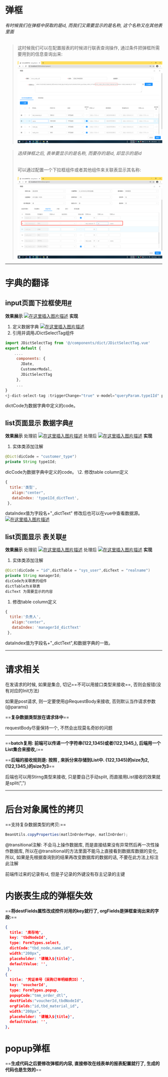 # 弹框

###### 有时候我们在弹框中获取的是id, 而我们又需要显示的是名称, 这个名称又在其他表里面

> 这时候我们可以在配置报表的时候进行联表查询操作, 通过条件把弹框所需要用到的信息查询出来:
>
> ![image-20201109165434881](img/image-20201109165434881.png)



> ###### 选择弹框之后, 表单要显示的是名称, 而要存的是id, 却显示的是id
>
> 可以通过配置一个下拉框组件或者其他组件来关联表显示其名称:
>
> ![image-20201109170030872](img/image-20201109170030872.png)



---



# 字典的翻译



## input页面下拉框使用[#](https://www.cnblogs.com/wjw1014/p/12242203.html#input页面下拉框使用)

**效果展示**
[![在这里插入图片描述](https://img-blog.csdnimg.cn/20191219154432619.png)](https://img-blog.csdnimg.cn/20191219154432619.png)
**实现**

1. 定义数据字典
   [![在这里插入图片描述](https://img-blog.csdnimg.cn/20191219154524311.png?x-oss-process=image/watermark,type_ZmFuZ3poZW5naGVpdGk,shadow_10,text_aHR0cHM6Ly9ibG9nLmNzZG4ubmV0L3dlaXhpbl80Mjc3NjExMQ==,size_16,color_FFFFFF,t_70)](https://img-blog.csdnimg.cn/20191219154524311.png?x-oss-process=image/watermark,type_ZmFuZ3poZW5naGVpdGk,shadow_10,text_aHR0cHM6Ly9ibG9nLmNzZG4ubmV0L3dlaXhpbl80Mjc3NjExMQ==,size_16,color_FFFFFF,t_70)
2. 引用并调用JDictSelectTag组件

```javascript
import JDictSelectTag from '@/components/dict/JDictSelectTag.vue'
export default {
 	....
     components: {
       JDate,
       CustomerModal,
       JDictSelectTag
     },
     ...
}
<j-dict-select-tag :triggerChange="true" v-model="queryParam.type1Id" placeholder="请选择类型" dictCode="customer_type"/>
```

dictCode为数据字典中定义的code。

## list页面显示 数据字典[#](https://www.cnblogs.com/wjw1014/p/12242203.html#list页面显示-数据字典)

**效果展示**
处理前
[![在这里插入图片描述](https://img-blog.csdnimg.cn/20191219154729217.png)](https://img-blog.csdnimg.cn/20191219154729217.png)
处理后
[![在这里插入图片描述](https://img-blog.csdnimg.cn/20191219154748123.png)](https://img-blog.csdnimg.cn/20191219154748123.png)
**实现**

1. 实体类添加注解

```java
@Dict(dicCode = "customer_type")
private String type1Id;
```

dicCode为数据字典中定义的code。
\2. 修改table column定义

```javascript
{
  title:'类型',
   align:"center",
   dataIndex: 'type1Id_dictText',
 },
```

dataIndex值为字段名+"_dictText"
修改后也可以在vue中查看数据源。
[![在这里插入图片描述](https://img-blog.csdnimg.cn/20191219154956775.png?x-oss-process=image/watermark,type_ZmFuZ3poZW5naGVpdGk,shadow_10,text_aHR0cHM6Ly9ibG9nLmNzZG4ubmV0L3dlaXhpbl80Mjc3NjExMQ==,size_16,color_FFFFFF,t_70)](https://img-blog.csdnimg.cn/20191219154956775.png?x-oss-process=image/watermark,type_ZmFuZ3poZW5naGVpdGk,shadow_10,text_aHR0cHM6Ly9ibG9nLmNzZG4ubmV0L3dlaXhpbl80Mjc3NjExMQ==,size_16,color_FFFFFF,t_70)

## list页面显示 表关联[#](https://www.cnblogs.com/wjw1014/p/12242203.html#list页面显示-表关联)

**效果展示**
处理前
[![在这里插入图片描述](https://img-blog.csdnimg.cn/20191219155038727.png?x-oss-process=image/watermark,type_ZmFuZ3poZW5naGVpdGk,shadow_10,text_aHR0cHM6Ly9ibG9nLmNzZG4ubmV0L3dlaXhpbl80Mjc3NjExMQ==,size_16,color_FFFFFF,t_70)](https://img-blog.csdnimg.cn/20191219155038727.png?x-oss-process=image/watermark,type_ZmFuZ3poZW5naGVpdGk,shadow_10,text_aHR0cHM6Ly9ibG9nLmNzZG4ubmV0L3dlaXhpbl80Mjc3NjExMQ==,size_16,color_FFFFFF,t_70)
处理后
[![在这里插入图片描述](https://img-blog.csdnimg.cn/2019121915505565.png?x-oss-process=image/watermark,type_ZmFuZ3poZW5naGVpdGk,shadow_10,text_aHR0cHM6Ly9ibG9nLmNzZG4ubmV0L3dlaXhpbl80Mjc3NjExMQ==,size_16,color_FFFFFF,t_70)](https://img-blog.csdnimg.cn/2019121915505565.png?x-oss-process=image/watermark,type_ZmFuZ3poZW5naGVpdGk,shadow_10,text_aHR0cHM6Ly9ibG9nLmNzZG4ubmV0L3dlaXhpbl80Mjc3NjExMQ==,size_16,color_FFFFFF,t_70)
**实现**

1. 实体类添加注解

```java
@Dict(dicCode = "id",dictTable = "sys_user",dicText = "realname")
private String managerId;
dicCode为关联表的组件
dictTable为关联表
dicText 为需要显示的内容
```

1. 修改table column定义

```javascript
{
  title:'负责人',
   align:"center",
   dataIndex: 'managerId_dictText'
 },
```

dataIndex值为字段名+"_dictText",和数据字典的一致。

---



# 请求相关

在发请求的时候, 如果是集合, 切记==不可以用接口类型来接收==, 否则会报错(没有对应的Init方法)

如果是post请求, 则一定要使用@RequestBody来接收, 否则默认当作请求参数(@params)

==**复杂数据类型放在请求体中**==

requestBody尽量保持一个, 不然会出现莫名奇妙的问题

---



==**batch复用: 前端可以传递一个字符串(122,1345)或者(122,1345,), 后端用一个List<String>集合来接收,:**==

==**后端的接收规则是: 按照 , 来拆分来存储到List中.   (122,1345)的size为2, (122,1345,)的size为3**==

后端也可以用Stirng类型来接收, 只是要自己手动split, 而直接用List接收的效果就是split(",")

---



# 后台对象属性的拷贝

==支持复杂数据类型的拷贝:==

```java
BeanUtils.copyProperties(matlInOrderPage, matlInOrder);
```



@transitional注解: 不会马上操作数据库, 而是直接结果没有异常然后再一次性操作数据库, 所以在@transitional的方法里面不能马上直接看到数据库数据的变化, 所以, 如果是先根据查询到的结果再改变数据库的数据的话, 不要在此方法上标注此注解



前端传过来的记录有id, 但是子记录的外键没有存主记录的主键



# 内嵌表生成的弹框失效

==**将destFields属性改成控件对用的key就行了, orgFields是弹框查询出来的字段:**==

```json
{
  title: '库存地',
  key: 'tbdNodeId',
  type: FormTypes.select,
  dictCode:"tbd_node,name,id",
  width:"200px",
  placeholder: '请输入${title}',
  defaultValue: '',
 },
{
  title: '凭证单号（采购订单明细表ID）',
  key: 'voucherId',
  type: FormTypes.popup,
  popupCode:"tmm_order_dtl",
  destFields:"voucherId,tbdNodeId",
  orgFields:"id,tbd_material_id",
  width:"200px",
  placeholder: '请输入${title}',
  defaultValue: '',
},
```



# popup弹框

==**生成代码之后要修改弹框的内容, 直接修改在线表单的报表配置就行了, 生成的代码也是生效的**==